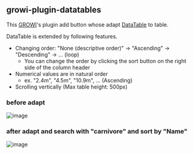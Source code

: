 ## growi-plugin-datatables

This [GROWI](https://github.com/weseek/growi)'s plugin add button whose adapt [DataTable](https://datatables.net/) to table.

DataTable is extended by following features.

- Changing order: "None (descriptive order)" -> "Ascending" -> "Descending" -> ... (loop)
  - You can change the order by clicking the sort button on the right side of the column header
- Numerical values are in natural order
  - ex. "2.4m", "4.5m", "10.9m", ... (Ascending)
- Scrolling vertically (Max table height: 500px)

### before adapt

![image](https://github.com/weseek/growi-plugin-datatables/assets/32702772/1d045990-11e2-4d32-af79-9bb09b1775e3)

### after adapt and search with "carnivore" and sort by "Name"

![image](https://github.com/weseek/growi-plugin-datatables/assets/32702772/b6e43820-66f8-41b9-8f68-21e86c3262e7)
